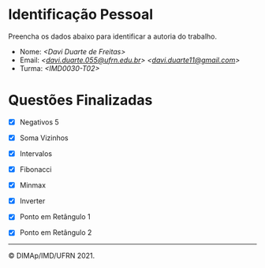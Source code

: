 # Identificação Pessoal

Preencha os dados abaixo para identificar a autoria do trabalho.

- Nome: *\<Davi Duarte de Freitas>*
- Email: *\<davi.duarte.055@ufrn.edu.br>* *\<davi.duarte11@gmail.com>*
- Turma: *\<IMD0030-T02>*

# Questões Finalizadas

- [x] Negativos 5
- [x] Soma Vizinhos
- [x] Intervalos
- [x] Fibonacci
- [x] Minmax
- [x] Inverter
- [x] Ponto em Retângulo 1
- [x] Ponto em Retângulo 2


--------
&copy; DIMAp/IMD/UFRN 2021.
